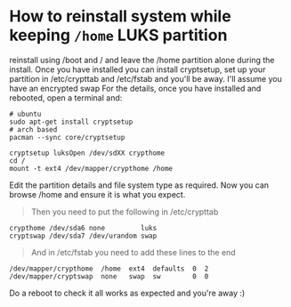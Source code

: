 # How to reinstall system while keeping `/home` LUKS partition

reinstall using /boot and / and leave the /home partition alone during the install.
Once you have installed you can install cryptsetup,
set up your partition in /etc/crypttab and /etc/fstab and you'll be away.
I'll assume you have an encrypted swap For the details,
once you have installed and rebooted, open a terminal and:

```
# ubuntu
sudo apt-get install cryptsetup
# arch based
pacman --sync core/cryptsetup
```

```
cryptsetup luksOpen /dev/sdXX crypthome
cd /
mount -t ext4 /dev/mapper/crypthome /home
```

Edit the partition details and file system type as required.
Now you can browse /home and ensure it is what you expect.

> Then you need to put the following in /etc/crypttab
```
crypthome /dev/sda6 none         luks
cryptswap /dev/sda7 /dev/urandom swap
```

> And in /etc/fstab you need to add these lines to the end
```
/dev/mapper/crypthome  /home  ext4  defaults  0  2
/dev/mapper/cryptswap  none   swap  sw        0  0
```

Do a reboot to check it all works as expected and you're away :)

